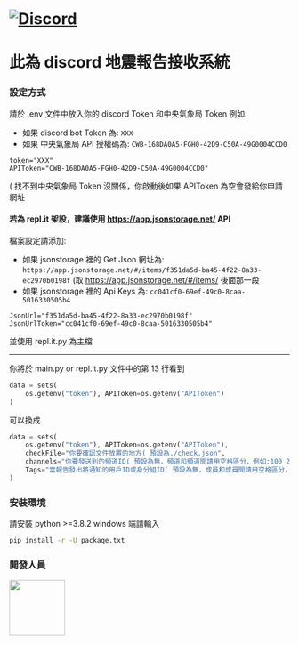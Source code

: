 # [![Discord](https://discord.com/api/guilds/808241076657717268/widget.png)](https://discord.gg/rCZeuaucjf)

# 此為 discord **地震報告**接收系統

### 設定方式

請於 .env 文件中放入你的 discord Token 和中央氣象局 Token
例如:

- 如果 discord bot Token 為: `XXX`
- 如果 中央氣象局 API 授權碼為: `CWB-168DA0A5-FGH0-42D9-C50A-49G0004CCD0`

```env
token="XXX"
APIToken="CWB-168DA0A5-FGH0-42D9-C50A-49G0004CCD0"
```

( 找不到中央氣象局 Token 沒關係，你啟動後如果 APIToken 為空會發給你申請網址

#### 若為 repl.it 架設，建議使用 **https://app.jsonstorage.net/** API

檔案設定請添加:

- 如果 jsonstorage 裡的 Get Json 網址為: `https://app.jsonstorage.net/#/items/f351da5d-ba45-4f22-8a33-ec2970b0198f` (取 https://app.jsonstorage.net/#/items/ 後面那一段
- 如果 jsonstorage 裡的 Api Keys 為: `cc041cf0-69ef-49c0-8caa-5016330505b4`

```env
JsonUrl="f351da5d-ba45-4f22-8a33-ec2970b0198f"
JsonUrlToken="cc041cf0-69ef-49c0-8caa-5016330505b4"
```

並使用 repl.it.py 為主檔

---

你將於 main.py or repl.it.py 文件中的第 13 行看到

```py
data = sets(
    os.getenv("token"), APIToken=os.getenv("APIToken")
)
```

可以換成

```py
data = sets(
    os.getenv("token"), APIToken=os.getenv("APIToken"),
    checkFile="你要確認文件放置的地方( 預設為./check.json",
    channels="你要發送到的頻道ID( 預設為無，頻道和頻道間請用空格區分，例如:100 200",
    Tags="當報告發出將通知的用戶ID或身分組ID( 預設為無，成員和成員間請用空格區分，例如:100 200"
)
```

### 安裝環境

請安裝 python >=3.8.2
windows 端請輸入

```cmd
pip install -r -U package.txt
```

### 開發人員

<a href="https://github.com/a3510377">
    <img width="100px" src="https://cdn.discordapp.com/avatars/688181698822799414/f6534feffc3f15cf439cb2fdd579aab5.webp?size=128">
</a>
